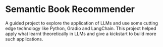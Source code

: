 # Semantic Book Recommender
A guided project to explore the application of LLMs and use some cutting edge technology like Python, Gradio and LangChain.
This project helped apply what learnt theoretically in LLMs and give a kickstart to build more such applications.



